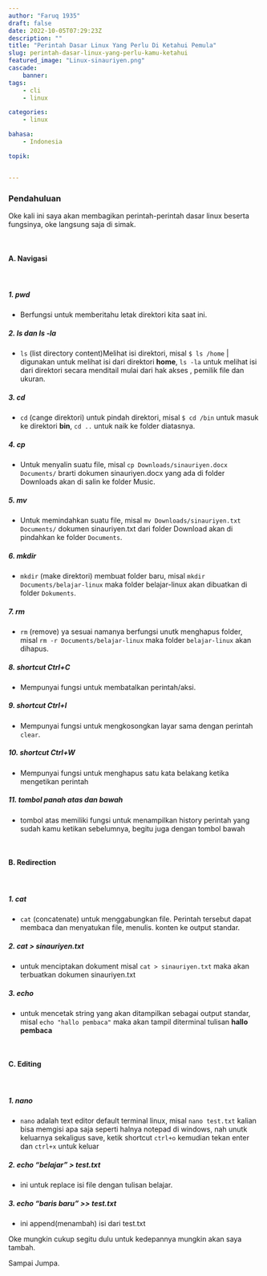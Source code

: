 ```yaml
---
author: "Faruq 1935"
draft: false
date: 2022-10-05T07:29:23Z
description: ""
title: "Perintah Dasar Linux Yang Perlu Di Ketahui Pemula"
slug: perintah-dasar-linux-yang-perlu-kamu-ketahui
featured_image: "Linux-sinauriyen.png"
cascade:
    banner: 
tags:
    - cli
    - linux

categories:
    - linux

bahasa:
    - Indonesia 

topik:


---
```

### **Pendahuluan**

Oke kali ini saya akan membagikan perintah-perintah dasar linux beserta fungsinya, oke langsung saja di simak.

&nbsp;&nbsp;&nbsp;&nbsp;
#### **A. Navigasi**
&nbsp;&nbsp;&nbsp;&nbsp;

##### 1. **pwd**

* Berfungsi untuk memberitahu letak direktori kita saat ini.

##### 2. **ls dan ls -la**

* `ls` (list directory content)Melihat isi direktori, misal `$ ls /home` | digunakan untuk melihat isi dari direktori **home**, `ls -la` untuk melihat isi dari direktori secara menditail mulai dari hak akses , pemilik file dan ukuran.

##### 3. **cd**

* `cd` (cange direktori) untuk pindah direktori, misal `$ cd /bin` untuk masuk ke direktori **bin**, `cd ..` untuk naik ke folder diatasnya.

##### 4. **cp**

* Untuk menyalin suatu file, misal `cp Downloads/sinauriyen.docx Documents/` brarti dokumen sinauriyen.docx yang ada di folder Downloads akan di salin ke folder Music.

##### 5. **mv**

* Untuk memindahkan suatu file, misal `mv Downloads/sinauriyen.txt Documents/` dokumen sinauriyen.txt dari folder Download akan di pindahkan ke folder `Documents`.

##### 6. **mkdir**

* `mkdir` (make direktori) membuat folder baru, misal `mkdir Documents/belajar-linux` maka folder belajar-linux akan dibuatkan di folder `Dokuments`.

##### 7. **rm**

* `rm` (remove) ya sesuai namanya berfungsi unutk menghapus folder, misal `rm -r Documents/belajar-linux` maka folder `belajar-linux` akan dihapus.

##### 8. **shortcut Ctrl+C**

* Mempunyai fungsi untuk membatalkan perintah/aksi.

##### 9. **shortcut Ctrl+l**

* Mempunyai fungsi untuk mengkosongkan layar sama dengan perintah `clear`.

##### 10. **shortcut Ctrl+W**

* Mempunyai fungsi untuk menghapus satu kata belakang ketika mengetikan perintah 

##### 11. **tombol panah atas dan bawah**

* tombol atas memiliki fungsi untuk menampilkan history perintah yang sudah kamu ketikan sebelumnya, begitu juga dengan tombol bawah 

&nbsp;&nbsp;&nbsp;&nbsp;
#### **B. Redirection**
&nbsp;&nbsp;&nbsp;&nbsp;

##### 1. **cat**

* `cat` (concatenate) untuk menggabungkan file. Perintah tersebut dapat membaca dan menyatukan file, menulis. konten ke output standar.

##### 2. **cat > sinauriyen.txt**

* untuk menciptakan dokument misal `cat > sinauriyen.txt` maka akan terbuatkan dokumen sinauriyen.txt

##### 3. **echo**

* untuk mencetak string yang akan ditampilkan sebagai output standar, misal `echo "hallo pembaca"` maka akan tampil diterminal tulisan **hallo pembaca**

&nbsp;&nbsp;&nbsp;&nbsp;
#### **C. Editing**
&nbsp;&nbsp;&nbsp;&nbsp;

##### 1. **nano**

* `nano` adalah text editor default terminal linux, misal `nano test.txt` kalian bisa memgisi apa saja seperti halnya notepad di windows, nah unutk keluarnya sekaligus save, ketik shortcut `ctrl+o` kemudian tekan enter dan `ctrl+x` untuk keluar

##### 2. **echo “belajar” > test.txt**

* ini untuk replace isi file dengan tulisan belajar.

##### 3. **echo “baris baru” >> test.txt**
* ini append(menambah) isi dari test.txt


Oke mungkin cukup segitu dulu untuk kedepannya mungkin akan saya tambah.

Sampai Jumpa.
